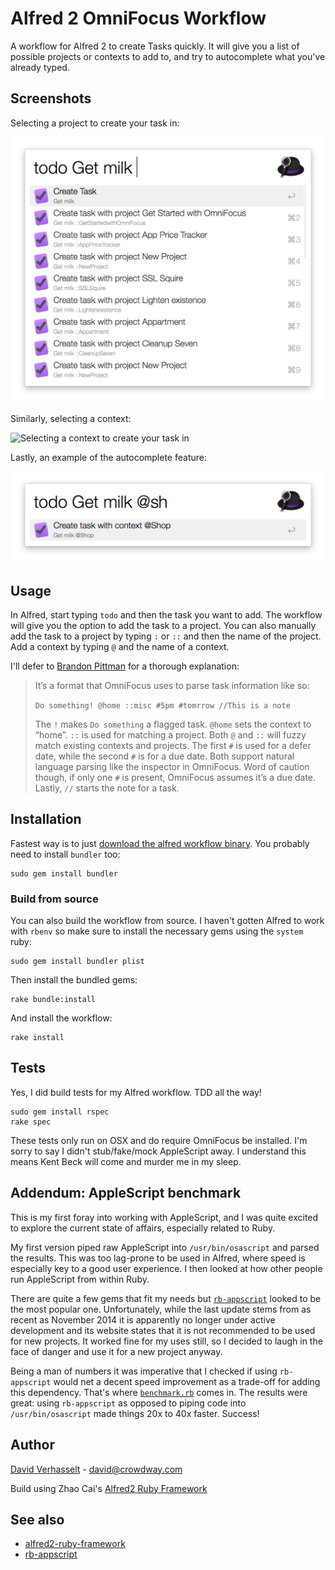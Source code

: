 # Alfred 2 OmniFocus Workflow

A workflow for Alfred 2 to create Tasks quickly. It will give you a list of possible projects or contexts to add to, and try to autocomplete what you've already typed.

## Screenshots

Selecting a project to create your task in:

![Selecting a project to create your task in](/screenshots/project_select.png?raw=true "Selecting a project to create your task in")

Similarly, selecting a context:

![Selecting a context to create your task in](/screenshots/context_select.png?raw=true "Selecting a context to create your task in")

Lastly, an example of the autocomplete feature:

![Selecting a context to create your task in](/screenshots/context_autocomplete.png?raw=true "Selecting a context to create your task in")


## Usage

In Alfred, start typing `todo` and then the task you want to add. The workflow will give you the option to add the task to a project. You can also manually add the task to a project by typing `:` or `::` and then the name of the project. Add a context by typing `@` and the name of a context. 

I'll defer to [Brandon Pittman](http://pixelsnatch.com/omnifocus/) for a thorough explanation:

> It’s a format that OmniFocus uses to parse task information like so:
> 
> `Do something! @home ::misc #5pm #tomrrow //This is a note`
> 
> The `!` makes `Do something` a flagged task. `@home` sets the context to “home”. `::` is used for matching a project. Both `@` and `::` will fuzzy match existing contexts and projects. The first `#` is used for a defer date, while the second `#` is for a due date. Both support natural language parsing like the inspector in OmniFocus. Word of caution though, if only one `#` is present, OmniFocus assumes it’s a due date. Lastly, `//` starts the note for a task.


## Installation

Fastest way is to just [download the alfred workflow binary](/omnifocus.alfredworkflow?raw=true). You probably need to install `bundler` too:

    sudo gem install bundler

### Build from source

You can also build the workflow from source. I haven't gotten Alfred to work with `rbenv` so make sure to install the necessary gems using the `system` ruby:

    sudo gem install bundler plist

Then install the bundled gems:

    rake bundle:install

And install the workflow:

    rake install
    
## Tests

Yes, I did build tests for my Alfred workflow. TDD all the way!

    sudo gem install rspec
    rake spec

These tests only run on OSX and do require OmniFocus be installed. I'm sorry to say I didn't stub/fake/mock AppleScript away. I understand this means Kent Beck will come and murder me in my sleep.

## Addendum: AppleScript benchmark

This is my first foray into working with AppleScript, and I was quite excited to explore the current state of affairs, especially related to Ruby.

My first version piped raw AppleScript into `/usr/bin/osascript` and parsed the results. This was too lag-prone to be used in Alfred, where speed is especially key to a good user experience. I then looked at how other people run AppleScript from within Ruby.

There are quite a few gems that fit my needs but [`rb-appscript`](http://appscript.sourceforge.net/rb-appscript/) looked to be the most popular one. Unfortunately, while the last update stems from as recent as November 2014 it is apparently no longer under active development and its website states that it is not recommended to be used for new projects. It worked fine for my uses still, so I decided to laugh in the face of danger and use it for a new project anyway.

Being a man of numbers it was imperative that I checked if using `rb-appscript` would net a decent speed improvement as a trade-off for adding this dependency. That's where [`benchmark.rb`](/benchmark.rb?raw=true) comes in. The results were great: using `rb-appscript` as opposed to piping code into `/usr/bin/osascript` made things 20x to 40x faster. Success!

## Author

[David Verhasselt](http://github.com.dv) - david@crowdway.com

Build using Zhao Cai's [Alfred2 Ruby Framework]( https://github.com/canadaduane/alfred2-ruby-framework )


## See also
* [alfred2-ruby-framework]( https://github.com/canadaduane/alfred2-ruby-framework )
* [rb-appscript](http://appscript.sourceforge.net/rb-appscript/)
